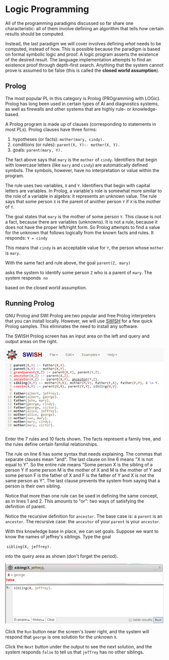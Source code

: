 # Logic Programming

All of the programming paradigms discussed so far share one characteristic: all of them involve defining an algorithm that tells *how* certain results should be computed.

Instead, the last paradigm we will cover involves defining *what* needs to be computed, instead of how. This is possible because the paradigm is based on formal symbolic logic and proof. A logic program asserts the existence of the desired result. The language implementation attempts to find an existence proof through depth-first search. Anything that the system cannot prove is assumed to be false (this is called the **closed world assumption**).

## Prolog

The most popular PL in this category is Prolog (PROgramming with LOGic). Prolog has long been used in certain types of AI and diagnostics systems, as well as firewalls and other systems that are highly rule- or knowledge-based.

A Prolog program is made up of clauses (corresponding to statements in most PLs). Prolog clauses have three forms:

1. hypotheses (or facts): `mother(mary, cindy).`
2. conditions (or rules): `parent(X, Y):- mother(X, Y).`
3. goals: `parent(mary, Y).`

The fact above says that `mary` is the `mother` of `cindy`. Identifiers that begin with lowercase letters (like `mary` and `cindy`) are automatically defined symbols. The symbols, however, have no interpretation or value within the program.

The rule uses two variables, `X` and `Y`. Identifiers that begin with capital letters are variables. In Prolog, a variable's role is somewhat more similar to the role of a variable in algebra: it represents an unknown value. The rule says that some person `X` is the parent of another person `Y` if `X` is the mother of `Y`.

The goal states that `mary` is the mother of some person `Y`. This clause is not a fact, because there are variables (unknowns). It is not a rule, because it does not have the proper left/right form. So Prolog attempts to find a value for the unknown that follows logically from the known facts and rules. It responds:
​     `Y = cindy`

This means that `cindy` is an acceptable value for `Y`, the person whose `mother` is `mary`.

With  the same fact and rule above, the goal
​    `parent(Z, mary)`

asks the system to identify some person `Z` who is a parent of `mary`. The system responds
​    `no`

based on the closed world assumption.

## Running Prolog

GNU Prolog and SWI Prolog are two popular and free Prolog interpreters that you can install locally. However, we will use [SWISH](http://swish.swi-prolog.org/) for a few quick Prolog samples. This eliminates the need to install any software.

The SWISH Prolog screen has an input area on the left and query and output areas on the right. 

![Prolog family tree](images/family.pl.png)

Enter the 7 rules and 10 facts shown. The facts represent a family tree, and the rules define certain familial relationships.

The rule on line 6 has some syntax that needs explaining. The commas that separate clauses mean "and". The last clause on line 6 means "X is not equal to Y". So the entire rule means "Some person X is the sibling of a person Y if some person M is the mother of X and M is the mother of Y and some person F is the father of X and F is the father of Y and X is not the same person as Y". The last clause prevents the system from saying that a person is their own sibling.

Notice that more than one rule can be used in defining the same concept, as in lines 1 and 2. This amounts to "or": two ways of satisfying the definition of parent.

Notice the recursive definition for `ancestor`. The base case is: a `parent` is an `ancestor`. The recursive case: the `ancestor` of your `parent` is your `ancestor`.

With this knowledge base in place, we can set goals. Suppose we want to know the names of jeffrey's siblings. Type the goal

​     `sibling(X, jeffrey).`

into the query area as shown (don't forget the period).

![Prolog sibling](images/sibling1.png)

Click the `Run` button near the screen's lower right, and the system will respond that `george` is one solution for the unknown `X`.

Click the `Next` button under the output to see the next solution, and the system responds `false` to tell us that `jeffrey` has no other siblings.